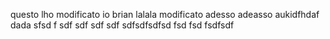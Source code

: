questo lho modificato io brian
lalala modificato adesso adeasso
aukidfhdaf
dada
sfsd
f
sdf
sdf
sdf
sdf
sdfsdfsdfsd
fsd
fsd
fsdfsdf
